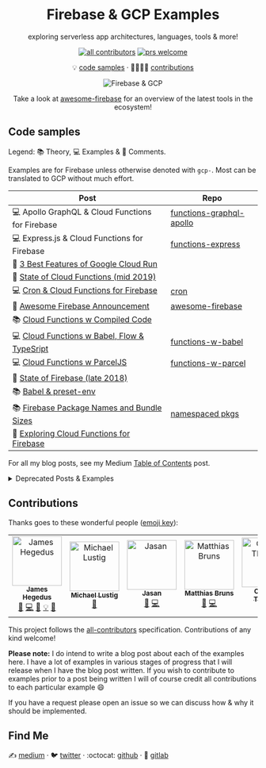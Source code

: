 <div align="center">

# Firebase & GCP Examples

exploring serverless app architectures, languages, tools & more!

<!-- badges -->

[![all contributors](https://img.shields.io/badge/all_contributors-1-orange.svg?style=flat)](#contributions)
[![prs welcome](https://img.shields.io/badge/PRs-welcome-brightgreen.svg?style=flat)](#contributions)

<!-- toc -->

💡 [code samples][code-samples] · 👨‍👩‍👧‍👦 [contributions][contributions]

![Firebase & GCP][fb-img]

[code-samples]: #code-samples
[contributions]: #contributions
[fb-img]: https://cdn-images-1.medium.com/max/1000/1*gJJhD2GynUDikKl5OWbk_w.gif

Take a look at [awesome-firebase][awesome-fb-repo] for an overview of the latest tools in the ecosystem!

</div>

<!-- content -->

## Code samples

Legend: 📚 Theory, 💻 Examples & 💬 Comments.

Examples are for Firebase unless otherwise denoted with `gcp-`. Most can be translated to GCP without much effort.

| **Post**                                                        | **Repo**                                         |
| --------------------------------------------------------------- | ------------------------------------------------ |
| 💻 Apollo GraphQL & Cloud Functions for Firebase                | [functions-graphql-apollo][func-gql-apollo-repo] |
| 💻 Express.js & Cloud Functions for Firebase                    | [functions-express][func-express-repo]           |
| 💬 [3 Best Features of Google Cloud Run][best-of-cloudrun]      |                                                  |
| 💬 [State of Cloud Functions (mid 2019)][state-of-cf-2019]      |                                                  |
| 💻 [Cron & Cloud Functions for Firebase][func-cron]             | [cron][func-cron-repo]                           |
| 💬 [Awesome Firebase Announcement][awesome-fb]                  | [awesome-firebase][awesome-fb-repo]              |
| 📚 [Cloud Functions w Compiled Code][func-compiled-0]           |                                                  |
| 💻 [Cloud Functions w Babel, Flow & TypeSript][func-compiled-1] | [functions-w-babel][func-compiled-1-repo]        |
| 💻 [Cloud Functions w ParcelJS][func-compiled-2]                | [functions-w-parcel][func-compiled-2-repo]       |
| 💬 [State of Firebase (late 2018)][state-of-fb-2018]            |                                                  |
| 📚 [Babel & preset-env][babel-pe]                               |                                                  |
| 📚 [Firebase Package Names and Bundle Sizes][fb-bundles]        | [namespaced pkgs][fb-bundles-repo]               |
| 💬 [Exploring Cloud Functions for Firebase][explore-fb-funcs]   |                                                  |

For all my blog posts, see my Medium [Table of Contents][jthegedus-medium-toc] post.

[func-gql-apollo-repo]: ./functions-graphql-apollo
[func-express-repo]: ./functions-express
[best-of-cloudrun]: https://medium.com/weareservian/3-best-features-of-google-cloud-run-546e367242ea
[state-of-cf-2019]: https://medium.com/weareservian/the-state-of-cloud-functions-mid-19-13d2d927d23b
[func-cron]: https://medium.com/@jthegedus/cron-cloud-functions-for-firebase-724728b1683a
[func-cron-repo]: ./cron
[awesome-fb]: https://medium.com/@jthegedus/awesome-firebase-6876cb9563e4
[awesome-fb-repo]: https://github.com/jthegedus/awesome-firebase
[state-of-fb]: https://medium.com/@jthegedus/the-state-of-firebase-late-18-e74e6d4a940e
[func-compiled-0]: https://medium.com/@jthegedus/cloud-functions-for-firebase-with-compiled-code-e234e83462dc
[func-compiled-1]: https://medium.com/@jthegedus/cloud-functions-for-firebase-with-babel-flow-typescript-796606628d37
[func-compiled-1-repo]: ./functions-w-babel
[func-compiled-2]: https://medium.com/@jthegedus/cloud-functions-for-firebase-with-flow-typescript-reasonml-via-parceljs-bf94dd5b325c
[func-compiled-2-repo]: ./functions-w-parcel
[state-of-fb-2018]: https://medium.com/@jthegedus/the-state-of-firebase-late-18-e74e6d4a940e
[babel-pe]: https://medium.com/@jthegedus/babel-preset-env-cbc0bbf06b8f
[fb-bundles]: https://medium.com/@jthegedus/firebase-package-names-and-bundle-sizes-ec10cede63f1
[fb-bundles-repo]: ./namespaced-pkgs
[explore-fb-funcs]: https://medium.com/@jthegedus/exploring-cloud-functions-for-firebase-cdf62297349e
[jthegedus-medium-toc]: https://medium.com/@jthegedus/table-of-contents-ec337953b39b

<details>
<summary>Deprecated Posts & Examples</summary>

| OLD (to be replaced) Technical Blog posts                                                                                                                                 | Repo/Folder                                                                                                                         |
| :------------------------------------------------------------------------------------------------------------------------------------------------------------------------ | :---------------------------------------------------------------------------------------------------------------------------------- |
| [ES6+ in Cloud Functions for Firebase #2](https://medium.com/@jthegedus/es6-in-cloud-functions-for-firebase-2-415d15205468)                                               | [firebase-functions-babel-example](https://github.com/jthegedus/firebase-gcp-examples/tree/deprecated/firebase-functions-es6-babel) |
| [Next.js on Cloud Functions for Firebase with Firebase Hosting](https://medium.com/@jthegedus/next-js-on-cloud-functions-for-firebase-with-firebase-hosting-7911465298f2) | [firebase-functions-next-example](https://github.com/jthegedus/firebase-functions-next-example)                                     |
| GraphQL Server on GCP Cloud Functions                                                                                                                                     | [gcp-functions-graphql](./deprecated/gcp-functions-graphql)                                                                         |

</details>

## Contributions

Thanks goes to these wonderful people ([emoji key](https://github.com/kentcdodds/all-contributors#emoji-key)):

<!-- ALL-CONTRIBUTORS-LIST:START - Do not remove or modify this section -->
<!-- prettier-ignore -->
<table><tr><td align="center"><a href="https://medium.com/@jthegedus"><img src="https://avatars2.githubusercontent.com/u/20798510?v=4" width="100px;" alt="James Hegedus"/><br /><sub><b>James Hegedus</b></sub></a><br /><a href="#blog-jthegedus" title="Blogposts">📝</a> <a href="https://github.com/jthegedus/firebase-gcp-examples/commits?author=jthegedus" title="Code">💻</a> <a href="https://github.com/jthegedus/firebase-gcp-examples/commits?author=jthegedus" title="Documentation">📖</a> <a href="#example-jthegedus" title="Examples">💡</a> <a href="#ideas-jthegedus" title="Ideas, Planning, & Feedback">🤔</a></td><td align="center"><a href="https://www.linkedin.com/in/michaellustig"><img src="https://avatars2.githubusercontent.com/u/6922904?v=4" width="100px;" alt="Michael Lustig"/><br /><sub><b>Michael Lustig</b></sub></a><br /><a href="https://github.com/jthegedus/firebase-gcp-examples/issues?q=author%3Atechnoplato" title="Bug reports">🐛</a></td><td align="center"><a href="https://jasansingh.com"><img src="https://avatars3.githubusercontent.com/u/13863953?v=4" width="100px;" alt="Jasan"/><br /><sub><b>Jasan</b></sub></a><br /><a href="https://github.com/jthegedus/firebase-gcp-examples/issues?q=author%3Ajasan-s" title="Bug reports">🐛</a> <a href="https://github.com/jthegedus/firebase-gcp-examples/commits?author=jasan-s" title="Code">💻</a></td><td align="center"><a href="http://www.mbdesigns.de"><img src="https://avatars3.githubusercontent.com/u/1906627?v=4" width="100px;" alt="Matthias Bruns"/><br /><sub><b>Matthias Bruns</b></sub></a><br /><a href="https://github.com/jthegedus/firebase-gcp-examples/issues?q=author%3Amatthiasbruns" title="Bug reports">🐛</a> <a href="https://github.com/jthegedus/firebase-gcp-examples/commits?author=matthiasbruns" title="Code">💻</a></td><td align="center"><a href="http://CharlesT100.com"><img src="https://avatars3.githubusercontent.com/u/828593?v=4" width="100px;" alt="Charles Thomas"/><br /><sub><b>Charles Thomas</b></sub></a><br /><a href="https://github.com/jthegedus/firebase-gcp-examples/issues?q=author%3ACharlesT100" title="Bug reports">🐛</a></td></tr></table>

<!-- ALL-CONTRIBUTORS-LIST:END -->

This project follows the [all-contributors](https://github.com/kentcdodds/all-contributors) specification. Contributions of any kind welcome!

**Please note:** I do intend to write a blog post about each of the examples here. I have a lot of examples in various stages of progress that I will release when I have the blog post written. If you wish to contribute to examples prior to a post being written I will of course credit all contributions to each particular example 😄

If you have a request please open an issue so we can discuss how & why it should be implemented.

## Find Me

✍️ [medium][jthegedus-medium] · 🐦 [twitter][jthegedus-twitter] · :octocat: [github][jthegedus-github] · 🦊 [gitlab][jthegedus-gitlab]

[jthegedus-medium]: https://medium.com/@jthegedus
[jthegedus-twitter]: https://twitter.com/jthegedus
[jthegedus-github]: https://github.com/jthegedus
[jthegedus-gitlab]: https://gitlab.com/jthegedus
